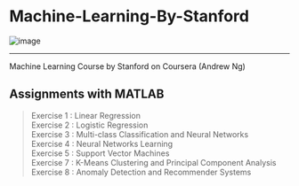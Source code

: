 # Machine-Learning-By-Stanford

![image](https://user-images.githubusercontent.com/60510780/188178173-720df3a6-c72a-4a24-82c1-5f0b10d956fd.png)


<hr>



Machine Learning Course by Stanford on Coursera (Andrew Ng)

## Assignments with MATLAB   

  > Exercise 1 : Linear Regression  
  > Exercise 2 : Logistic Regression  
  > Exercise 3 : Multi-class Classification and Neural Networks  
  > Exercise 4 : Neural Networks Learning  
  > Exercise 5 : Support Vector Machines  
  > Exercise 7 : K-Means Clustering and Principal Component Analysis  
  > Exercise 8 : Anomaly Detection and Recommender Systems  

  
